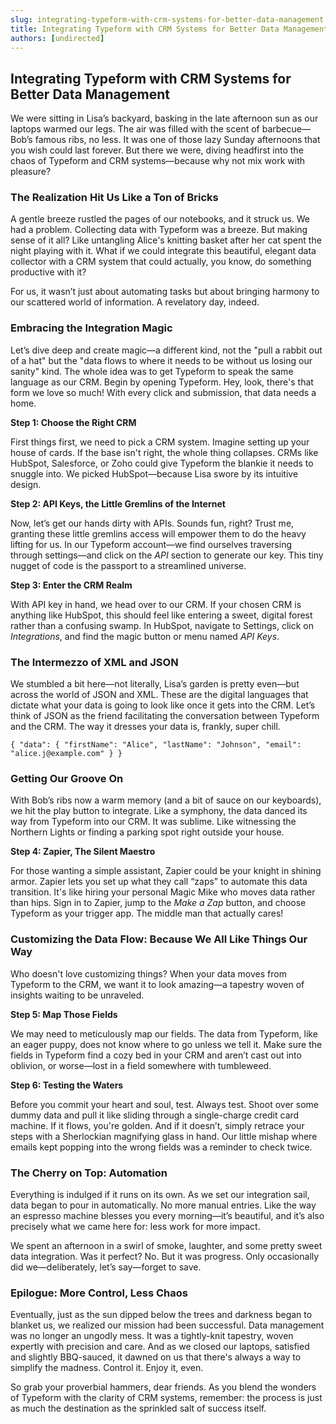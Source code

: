 ```yaml
---
slug: integrating-typeform-with-crm-systems-for-better-data-management
title: Integrating Typeform with CRM Systems for Better Data Management
authors: [undirected]
---
```



## Integrating Typeform with CRM Systems for Better Data Management

We were sitting in Lisa’s backyard, basking in the late afternoon sun as our laptops warmed our legs. The air was filled with the scent of barbecue—Bob’s famous ribs, no less. It was one of those lazy Sunday afternoons that you wish could last forever. But there we were, diving headfirst into the chaos of Typeform and CRM systems—because why not mix work with pleasure?

### The Realization Hit Us Like a Ton of Bricks

A gentle breeze rustled the pages of our notebooks, and it struck us. We had a problem. Collecting data with Typeform was a breeze. But making sense of it all? Like untangling Alice's knitting basket after her cat spent the night playing with it. What if we could integrate this beautiful, elegant data collector with a CRM system that could actually, you know, do something productive with it? 

For us, it wasn’t just about automating tasks but about bringing harmony to our scattered world of information. A revelatory day, indeed.

### Embracing the Integration Magic

Let’s dive deep and create magic—a different kind, not the "pull a rabbit out of a hat" but the "data flows to where it needs to be without us losing our sanity" kind. The whole idea was to get Typeform to speak the same language as our CRM. Begin by opening Typeform. Hey, look, there's that form we love so much! With every click and submission, that data needs a home.

**Step 1: Choose the Right CRM**

First things first, we need to pick a CRM system. Imagine setting up your house of cards. If the base isn't right, the whole thing collapses. CRMs like HubSpot, Salesforce, or Zoho could give Typeform the blankie it needs to snuggle into. We picked HubSpot—because Lisa swore by its intuitive design. 

**Step 2: API Keys, the Little Gremlins of the Internet**

Now, let’s get our hands dirty with APIs. Sounds fun, right? Trust me, granting these little gremlins access will empower them to do the heavy lifting for us. In our Typeform account—we find ourselves traversing through settings—and click on the *API* section to generate our key. This tiny nugget of code is the passport to a streamlined universe.

**Step 3: Enter the CRM Realm**

With API key in hand, we head over to our CRM. If your chosen CRM is anything like HubSpot, this should feel like entering a sweet, digital forest rather than a confusing swamp. In HubSpot, navigate to Settings, click on *Integrations*, and find the magic button or menu named *API Keys*.

### The Intermezzo of XML and JSON

We stumbled a bit here—not literally, Lisa’s garden is pretty even—but across the world of JSON and XML. These are the digital languages that dictate what your data is going to look like once it gets into the CRM. Let’s think of JSON as the friend facilitating the conversation between Typeform and the CRM. The way it dresses your data is, frankly, super chill.

`{
   "data": {
      "firstName": "Alice",
      "lastName": "Johnson",
      "email": "alice.j@example.com"
   }
}`

### Getting Our Groove On

With Bob’s ribs now a warm memory (and a bit of sauce on our keyboards), we hit the play button to integrate. Like a symphony, the data danced its way from Typeform into our CRM. It was sublime. Like witnessing the Northern Lights or finding a parking spot right outside your house. 

**Step 4: Zapier, The Silent Maestro**

For those wanting a simple assistant, Zapier could be your knight in shining armor. Zapier lets you set up what they call “zaps” to automate this data transition. It's like hiring your personal Magic Mike who moves data rather than hips. Sign in to Zapier, jump to the *Make a Zap* button, and choose Typeform as your trigger app. The middle man that actually cares!

### Customizing the Data Flow: Because We All Like Things Our Way

Who doesn't love customizing things? When your data moves from Typeform to the CRM, we want it to look amazing—a tapestry woven of insights waiting to be unraveled.

**Step 5: Map Those Fields**

We may need to meticulously map our fields. The data from Typeform, like an eager puppy, does not know where to go unless we tell it. Make sure the fields in Typeform find a cozy bed in your CRM and aren’t cast out into oblivion, or worse—lost in a field somewhere with tumbleweed.

**Step 6: Testing the Waters**

Before you commit your heart and soul, test. Always test. Shoot over some dummy data and pull it like sliding through a single-charge credit card machine. If it flows, you're golden. And if it doesn’t, simply retrace your steps with a Sherlockian magnifying glass in hand. Our little mishap where emails kept popping into the wrong fields was a reminder to check twice.

### The Cherry on Top: Automation

Everything is indulged if it runs on its own. As we set our integration sail, data began to pour in automatically. No more manual entries. Like the way an espresso machine blesses you every morning—it’s beautiful, and it’s also precisely what we came here for: less work for more impact.

We spent an afternoon in a swirl of smoke, laughter, and some pretty sweet data integration. Was it perfect? No. But it was progress. Only occasionally did we—deliberately, let’s say—forget to save.

### Epilogue: More Control, Less Chaos

Eventually, just as the sun dipped below the trees and darkness began to blanket us, we realized our mission had been successful. Data management was no longer an ungodly mess. It was a tightly-knit tapestry, woven expertly with precision and care. And as we closed our laptops, satisfied and slightly BBQ-sauced, it dawned on us that there's always a way to simplify the madness. Control it. Enjoy it, even.

So grab your proverbial hammers, dear friends. As you blend the wonders of Typeform with the clarity of CRM systems, remember: the process is just as much the destination as the sprinkled salt of success itself.